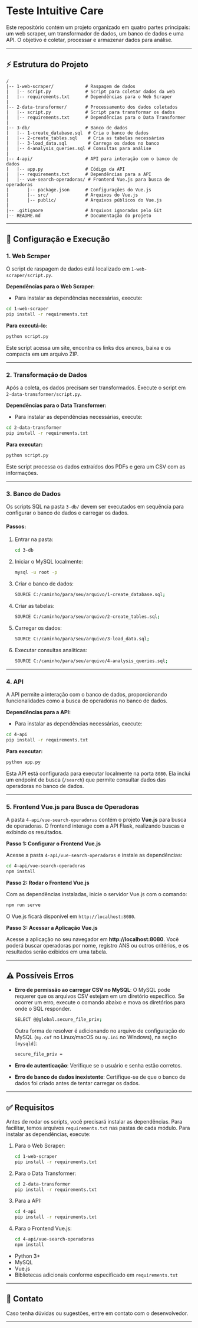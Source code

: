 # Teste Intuitive Care

Este repositório contém um projeto organizado em quatro partes principais: um web scraper, um transformador de dados, um banco de dados e uma API. O objetivo é coletar, processar e armazenar dados para análise.

---

## ⚡ Estrutura do Projeto

```
/
|-- 1-web-scraper/            # Raspagem de dados
|   |-- script.py             # Script para coletar dados da web
|   |-- requirements.txt      # Dependências para o Web Scraper
|
|-- 2-data-transformer/       # Processamento dos dados coletados
|   |-- script.py             # Script para transformar os dados
|   |-- requirements.txt      # Dependências para o Data Transformer
|
|-- 3-db/                     # Banco de dados
|   |-- 1-create_database.sql  # Cria o banco de dados
|   |-- 2-create_tables.sql    # Cria as tabelas necessárias
|   |-- 3-load_data.sql        # Carrega os dados no banco
|   |-- 4-analysis_queries.sql # Consultas para análise
|
|-- 4-api/                    # API para interação com o banco de dados
|   |-- app.py                # Código da API
|   |-- requirements.txt      # Dependências para a API
|   |-- vue-search-operadoras/ # Frontend Vue.js para busca de operadoras
|       |-- package.json      # Configurações do Vue.js
|       |-- src/              # Arquivos do Vue.js
|       |-- public/           # Arquivos públicos do Vue.js
|
|-- .gitignore                # Arquivos ignorados pelo Git
|-- README.md                 # Documentação do projeto
```

---

## 🔧 Configuração e Execução

### 1. Web Scraper
O script de raspagem de dados está localizado em `1-web-scraper/script.py`.

**Dependências para o Web Scraper:**
- Para instalar as dependências necessárias, execute:
```bash
cd 1-web-scraper
pip install -r requirements.txt
```

**Para executá-lo:**
```bash
python script.py
```

Este script acessa um site, encontra os links dos anexos, baixa e os compacta em um arquivo ZIP.

---

### 2. Transformação de Dados
Após a coleta, os dados precisam ser transformados. Execute o script em `2-data-transformer/script.py`.

**Dependências para o Data Transformer:**
- Para instalar as dependências necessárias, execute:
```bash
cd 2-data-transformer
pip install -r requirements.txt
```

**Para executar:**
```bash
python script.py
```

Este script processa os dados extraídos dos PDFs e gera um CSV com as informações.

---

### 3. Banco de Dados
Os scripts SQL na pasta `3-db/` devem ser executados em sequência para configurar o banco de dados e carregar os dados.

#### **Passos:**
1. Entrar na pasta:
   ```bash
   cd 3-db
   ```
2. Iniciar o MySQL localmente:
   ```bash
   mysql -u root -p
   ```
3. Criar o banco de dados:
   ```bash
   SOURCE C:/caminho/para/seu/arquivo/1-create_database.sql;
   ```
4. Criar as tabelas:
   ```bash
   SOURCE C:/caminho/para/seu/arquivo/2-create_tables.sql;
   ```
5. Carregar os dados:
   ```bash
   SOURCE C:/caminho/para/seu/arquivo/3-load_data.sql;
   ```
6. Executar consultas analíticas:
   ```bash
   SOURCE C:/caminho/para/seu/arquivo/4-analysis_queries.sql;
   ```

---

### 4. API

A API permite a interação com o banco de dados, proporcionando funcionalidades como a busca de operadoras no banco de dados.

**Dependências para a API:**
- Para instalar as dependências necessárias, execute:
```bash
cd 4-api
pip install -r requirements.txt
```

**Para executar:**
```bash
python app.py
```

Esta API está configurada para executar localmente na porta `8080`. Ela inclui um endpoint de busca (`/search`) que permite consultar dados das operadoras no banco de dados.

---

### 5. Frontend Vue.js para Busca de Operadoras

A pasta `4-api/vue-search-operadoras` contém o projeto **Vue.js** para busca de operadoras. O frontend interage com a API Flask, realizando buscas e exibindo os resultados.

**Passo 1: Configurar o Frontend Vue.js**

Acesse a pasta `4-api/vue-search-operadoras` e instale as dependências:

```bash
cd 4-api/vue-search-operadoras
npm install
```

**Passo 2: Rodar o Frontend Vue.js**

Com as dependências instaladas, inicie o servidor Vue.js com o comando:

```bash
npm run serve
```

O Vue.js ficará disponível em `http://localhost:8080`.

**Passo 3: Acessar a Aplicação Vue.js**

Acesse a aplicação no seu navegador em **http://localhost:8080**. Você poderá buscar operadoras por nome, registro ANS ou outros critérios, e os resultados serão exibidos em uma tabela.

---

## ⚠ Possíveis Erros

- **Erro de permissão ao carregar CSV no MySQL**: O MySQL pode requerer que os arquivos CSV estejam em um diretório específico. Se ocorrer um erro, execute o comando abaixo e mova os diretórios para onde o SQL responder.
  ```bash
  SELECT @@global.secure_file_priv;
  ```
  Outra forma de resolver é adicionando no arquivo de configuração do MySQL (`my.cnf` no Linux/macOS ou `my.ini` no Windows), na seção `[mysqld]`:
  ```bash
  secure_file_priv =
  ```

- **Erro de autenticação**: Verifique se o usuário e senha estão corretos.
- **Erro de banco de dados inexistente**: Certifique-se de que o banco de dados foi criado antes de tentar carregar os dados.

---

## ✅ Requisitos

Antes de rodar os scripts, você precisará instalar as dependências. Para facilitar, temos arquivos `requirements.txt` nas pastas de cada módulo. Para instalar as dependências, execute:

1. Para o Web Scraper:
   ```bash
   cd 1-web-scraper
   pip install -r requirements.txt
   ```
   
2. Para o Data Transformer:
   ```bash
   cd 2-data-transformer
   pip install -r requirements.txt
   ```

3. Para a API:
   ```bash
   cd 4-api
   pip install -r requirements.txt
   ```

4. Para o Frontend Vue.js:
   ```bash
   cd 4-api/vue-search-operadoras
   npm install
   ```

- Python 3+
- MySQL
- Vue.js
- Bibliotecas adicionais conforme especificado em `requirements.txt`

---

## 👥 Contato
Caso tenha dúvidas ou sugestões, entre em contato com o desenvolvedor.

---
